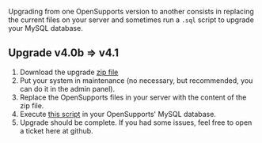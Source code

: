 Upgrading from one OpenSupports version to another consists in replacing the current files on your server and sometimes run a `.sql` script to upgrade your MySQL database.

## Upgrade v4.0b => v4.1

1. Download the upgrade [zip file](https://github.com/opensupports/opensupports/releases/download/v4.1.0/opensupports_v4.1_update.zip)
2. Put your system in maintenance (no necessary, but recommended, you can do it in the admin panel).
3. Replace the OpenSupports files in your server with the content of the zip file.
4. Execute [this script](https://github.com/opensupports/opensupports/blob/master/db_upgrades/4.1.sql) in your OpenSupports' MySQL database.
5. Upgrade should be complete. If you had some issues, feel free to open a ticket here at github.